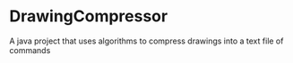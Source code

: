 # DrawingCompressor
A java project that uses algorithms to compress drawings into a text file of commands
